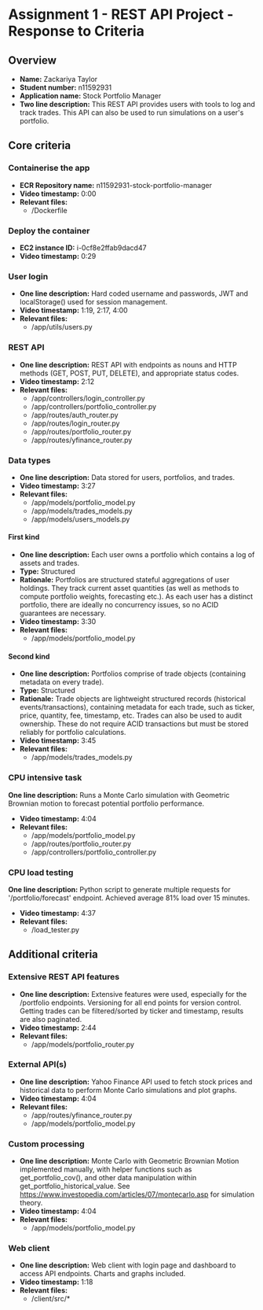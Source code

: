 # Assignment 1 - REST API Project - Response to Criteria

## Overview

- **Name:** Zackariya Taylor
- **Student number:** n11592931
- **Application name:** Stock Portfolio Manager
- **Two line description:** This REST API provides users with tools to log and track trades. This API can also be used to run simulations on a user's portfolio.

## Core criteria

### Containerise the app

- **ECR Repository name:** n11592931-stock-portfolio-manager
- **Video timestamp:** 0:00
- **Relevant files:**
  - /Dockerfile

### Deploy the container

- **EC2 instance ID:** i-0cf8e2ffab9dacd47
- **Video timestamp:** 0:29

### User login

- **One line description:** Hard coded username and passwords, JWT and localStorage() used for session management.
- **Video timestamp:** 1:19, 2:17, 4:00
- **Relevant files:**
  - /app/utils/users.py

### REST API

- **One line description:** REST API with endpoints as nouns and HTTP methods (GET, POST, PUT, DELETE), and appropriate status codes.
- **Video timestamp:** 2:12
- **Relevant files:**
  - /app/controllers/login_controller.py
  - /app/controllers/portfolio_controller.py
  - /app/routes/auth_router.py
  - /app/routes/login_router.py
  - /app/routes/portfolio_router.py
  - /app/routes/yfinance_router.py

### Data types

- **One line description:** Data stored for users, portfolios, and trades.
- **Video timestamp:** 3:27
- **Relevant files:**
  - /app/models/portfolio_model.py
  - /app/models/trades_models.py
  - /app/models/users_models.py

#### First kind

- **One line description:** Each user owns a portfolio which contains a log of assets and trades.
- **Type:** Structured
- **Rationale:** Portfolios are structured stateful aggregations of user holdings. They track current asset quantities (as well as methods to compute portfolio weights, forecasting etc.). As each user has a distinct portfolio, there are ideally no concurrency issues, so no ACID guarantees are necessary.
- **Video timestamp:** 3:30
- **Relevant files:**
  - /app/models/portfolio_model.py

#### Second kind

- **One line description:** Portfolios comprise of trade objects (containing metadata on every trade).
- **Type:** Structured
- **Rationale:** Trade objects are lightweight structured records (historical events/transactions), containing metadata for each trade, such as ticker, price, quantity, fee, timestamp, etc. Trades can also be used to audit ownership. These do not require ACID transactions but must be stored reliably for portfolio calculations.
- **Video timestamp:** 3:45
- **Relevant files:**
  - /app/models/trades_models.py

### CPU intensive task

**One line description:** Runs a Monte Carlo simulation with Geometric Brownian motion to forecast potential portfolio performance.

- **Video timestamp:** 4:04
- **Relevant files:**
  - /app/models/portfolio_model.py
  - /app/routes/portfolio_router.py
  - /app/controllers/portfolio_controller.py

### CPU load testing

**One line description:** Python script to generate multiple requests for '/portfolio/forecast' endpoint. Achieved average 81% load over 15 minutes.

- **Video timestamp:** 4:37
- **Relevant files:**
  - /load_tester.py

## Additional criteria

### Extensive REST API features

- **One line description:** Extensive features were used, especially for the /portfolio endpoints. Versioning for all end points for version control. Getting trades can be filtered/sorted by ticker and timestamp, results are also paginated.
- **Video timestamp:** 2:44
- **Relevant files:**
  - /app/models/portfolio_router.py

### External API(s)

- **One line description:** Yahoo Finance API used to fetch stock prices and historical data to perform Monte Carlo simulations and plot graphs.
- **Video timestamp:** 4:04
- **Relevant files:**
  - /app/routes/yfinance_router.py
  - /app/models/portfolio_model.py

### Custom processing

- **One line description:** Monte Carlo with Geometric Brownian Motion implemented manually, with helper functions such as get_portfolio_cov(), and other data manipulation within get_portfolio_historical_value. See https://www.investopedia.com/articles/07/montecarlo.asp for simulation theory.
- **Video timestamp:** 4:04
- **Relevant files:**
  - /app/models/portfolio_model.py

### Web client

- **One line description:** Web client with login page and dashboard to access API endpoints. Charts and graphs included.
- **Video timestamp:** 1:18
- **Relevant files:**
  - /client/src/\*
